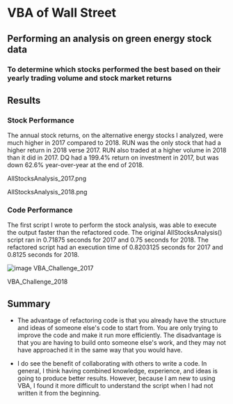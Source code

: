 # VBA of Wall Street

## Performing an analysis on green energy stock data

### To determine which stocks performed the best based on their yearly trading volume and stock market returns

## Results

### Stock Performance
The annual stock returns, on the alternative energy stocks I analyzed, were much higher in 2017 compared to 2018. RUN was the only stock that had a higher return in 2018 verse 2017. RUN also traded at a higher volume in 2018 than it did in 2017. DQ had a 199.4% return on investment in 2017, but was down 62.6% year-over-year at the end of 2018.

AllStocksAnalysis_2017.png

AllStocksAnalysis_2018.png

### Code Performance
The first script I wrote to perform the stock analysis, was able to execute the output faster than the refactored code. The original AllStocksAnalysis() script ran in 0.71875 seconds for 2017 and 0.75 seconds for 2018. The refactored script had an execution time of 0.8203125 seconds for 2017 and 0.8125 seconds for 2018.

![image](https://user-images.githubusercontent.com/100643519/160240680-1320cca7-6a93-4a96-9566-9df6ae7b99fc.png)
VBA_Challenge_2017

VBA_Challenge_2018

## Summary

- The advantage of refactoring code is that you already have the structure and ideas of someone else's code to start from. You are only trying to improve the code and make it run more efficiently. The disadvantage is that you are having to build onto someone else's work, and they may not have approached it in the same way that you would have.

- I do see the benefit of collaborating with others to write a code. In general, I think having combined knowledge, experience, and ideas is going to produce better results. However, because I am new to using VBA, I found it more difficult to understand the script when I had not written it from the beginning.
